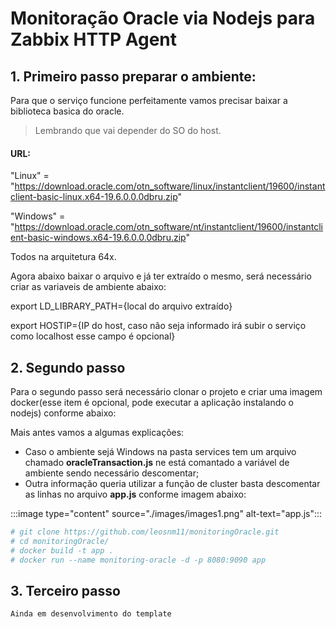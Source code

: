 # Monitoração Oracle via Nodejs para Zabbix HTTP Agent

## 1. Primeiro passo preparar o ambiente:

Para que o serviço funcione perfeitamente vamos precisar baixar a biblioteca
basica do oracle.

> Lembrando que vai depender do SO do host.

#### URL:

"Linux" = "https://download.oracle.com/otn_software/linux/instantclient/19600/instantclient-basic-linux.x64-19.6.0.0.0dbru.zip"

"Windows" = "https://download.oracle.com/otn_software/nt/instantclient/19600/instantclient-basic-windows.x64-19.6.0.0.0dbru.zip"

Todos na arquitetura 64x.

Agora abaixo baixar o arquivo e já ter extraído o mesmo, será necessário criar as variaveis de ambiente abaixo:

export LD_LIBRARY_PATH={local do arquivo extraído}

export HOSTIP={IP do host, caso não seja informado irá subir o serviço como localhost esse campo é opcional}

## 2. Segundo passo

Para o segundo passo será necessário clonar o projeto e criar uma imagem docker(esse item é opcional, pode executar a aplicação instalando o nodejs) conforme abaixo:

Mais antes vamos a algumas explicações:

- Caso o ambiente sejá Windows na pasta services tem um arquivo chamado **oracleTransaction.js** ne está comantado a variável de ambiente sendo necessário descomentar;
- Outra informação queria utilizar a função de cluster basta descomentar as linhas no arquivo **app.js** conforme imagem abaixo:

:::image type="content" source="./images/images1.png" alt-text="app.js":::

```bash
# git clone https://github.com/leosnm11/monitoringOracle.git
# cd monitoringOracle/
# docker build -t app .
# docker run --name monitoring-oracle -d -p 8080:9090 app
```

## 3. Terceiro passo

```
Ainda em desenvolvimento do template
```
